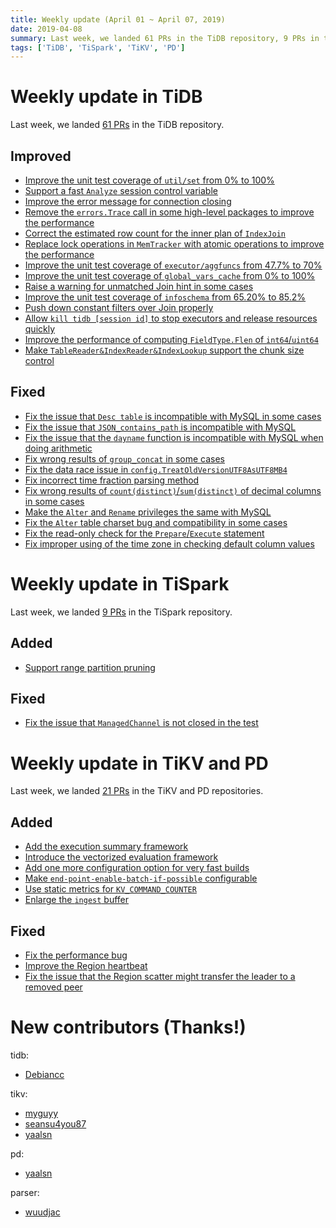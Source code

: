 ```yaml
---
title: Weekly update (April 01 ~ April 07, 2019)
date: 2019-04-08
summary: Last week, we landed 61 PRs in the TiDB repository, 9 PRs in the TiSpark repository, and 21 PRs in the TiKV and PD repositories.
tags: ['TiDB', 'TiSpark', 'TiKV', 'PD']
---
```


# Weekly update in TiDB

Last week, we landed [61 PRs](https://github.com/pingcap/tidb/pulls?utf8=%E2%9C%93&q=is%3Apr+is%3Amerged+merged%3A2019-04-01..2019-04-07+) in the TiDB repository.

## Improved

- [Improve the unit test coverage of `util/set` from 0% to 100%](https://github.com/pingcap/tidb/pull/10057)
- [Support a fast `Analyze` session control variable](https://github.com/pingcap/tidb/pull/10039)
- [Improve the error message for connection closing](https://github.com/pingcap/tidb/pull/10034)
- [Remove the `errors.Trace` call in some high-level packages to improve the performance](https://github.com/pingcap/tidb/pull/10033)
- [Correct the estimated row count for the inner plan of `IndexJoin`](https://github.com/pingcap/tidb/pull/10015)
- [Replace lock operations in `MemTracker` with atomic operations to improve the performance](https://github.com/pingcap/tidb/pull/10005)
- [Improve the unit test coverage of `executor/aggfuncs` from 47.7% to 70%](https://github.com/pingcap/tidb/pull/10002)
- [Improve the unit test coverage of `global_vars_cache` from 0% to 100%](https://github.com/pingcap/tidb/pull/9919)
- [Raise a warning for unmatched Join hint in some cases](https://github.com/pingcap/tidb/pull/9914)
- [Improve the unit test coverage of `infoschema` from 65.20% to 85.2%](https://github.com/pingcap/tidb/pull/9898)
- [Push down constant filters over Join properly](https://github.com/pingcap/tidb/pull/9848)
- [Allow `kill tidb [session id]` to stop executors and release resources quickly](https://github.com/pingcap/tidb/pull/9844)
- [Improve the performance of computing `FieldType.Flen` of `int64`/`uint64`](https://github.com/pingcap/tidb/pull/9726)
- [Make `TableReader&IndexReader&IndexLookup` support the chunk size control](https://github.com/pingcap/tidb/pull/9452)

## Fixed

- [Fix the issue that `Desc table` is incompatible with MySQL in some cases](https://github.com/pingcap/tidb/pull/10022)
- [Fix the issue that `JSON_contains_path` is incompatible with MySQL](https://github.com/pingcap/tidb/pull/9992)
- [Fix the issue that the `dayname` function is incompatible with MySQL when doing arithmetic](https://github.com/pingcap/tidb/pull/9975)
- [Fix wrong results of `group_concat` in some cases](https://github.com/pingcap/tidb/pull/9967)
- [Fix the data race issue in `config.TreatOldVersionUTF8AsUTF8MB4`](https://github.com/pingcap/tidb/pull/9960)
- [Fix incorrect time fraction parsing method](https://github.com/pingcap/tidb/pull/9933)
- [Fix wrong results of `count(distinct)`/`sum(distinct)` of decimal columns in some cases](https://github.com/pingcap/tidb/pull/9913)
- [Make the `Alter` and `Rename` privileges the same with MySQL](https://github.com/pingcap/tidb/pull/9872)
- [Fix the `Alter` table charset bug and compatibility in some cases](https://github.com/pingcap/tidb/pull/9790)
- [Fix the read-only check for the `Prepare`/`Execute` statement](https://github.com/pingcap/tidb/pull/9723)
- [Fix improper using of the time zone in checking default column values](https://github.com/pingcap/tidb/pull/9578)

# Weekly update in TiSpark

Last week, we landed [9 PRs](https://github.com/pingcap/tispark/pulls?utf8=%E2%9C%93&q=is%3Apr+is%3Amerged+merged%3A2019-04-01..2019-04-07+) in the TiSpark repository.

## Added

- [Support range partition pruning](https://github.com/pingcap/tispark/pull/599)

## Fixed

- [Fix the issue that `ManagedChannel` is not closed in the test](https://github.com/pingcap/tispark/pull/624)

# Weekly update in TiKV and PD

Last week, we landed [21 PRs](https://github.com/search?q=repo%3Atikv%2Ftikv+repo%3Apingcap%2Fpd+is%3Apr+is%3Amerged+merged%3A2019-04-01..2019-04-07&type=Issues) in the TiKV and PD repositories.

## Added

* [Add the execution summary framework](https://github.com/tikv/tikv/pull/4433)
* [Introduce the vectorized evaluation framework](https://github.com/tikv/tikv/pull/4322)
* [Add one more configuration option for very fast builds](https://github.com/tikv/tikv/pull/4458)
* [Make `end-point-enable-batch-if-possible` configurable](https://github.com/tikv/tikv/pull/4472)
* [Use static metrics for `KV_COMMAND_COUNTER`](https://github.com/tikv/tikv/pull/4442)
* [Enlarge the `ingest` buffer](https://github.com/tikv/tikv/pull/4464)

## Fixed

* [Fix the performance bug](https://github.com/tikv/tikv/pull/4484)
* [Improve the Region heartbeat](https://github.com/pingcap/pd/pull/1489)
* [Fix the issue that the Region scatter might transfer the leader to a removed peer](https://github.com/pingcap/pd/pull/1482)

# New contributors (Thanks!)

tidb:

* [Debiancc](https://github.com/Debiancc)

tikv: 

* [myguyy](https://github.com/myguyy)
* [seansu4you87](https://github.com/seansu4you87)
* [yaalsn](https://github.com/yaalsn)

pd:

* [yaalsn](https://github.com/yaalsn)

parser:

* [wuudjac](https://github.com/wuudjac)